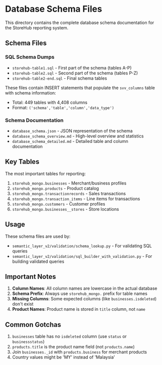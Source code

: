 # Database Schema Files

This directory contains the complete database schema documentation for the StoreHub reporting system.

## Schema Files

### SQL Schema Dumps
- `storehub-table1.sql` - First part of the schema (tables A-P)
- `storehub-table2.sql` - Second part of the schema (tables P-Z)
- `storehub-table2-end.sql` - Final schema tables

These files contain INSERT statements that populate the `svv_columns` table with schema information:
- Total: 449 tables with 4,408 columns
- Format: `('schema','table','column','data_type')`

### Schema Documentation
- `database_schema.json` - JSON representation of the schema
- `database_schema_overview.md` - High-level overview and statistics
- `database_schema_detailed.md` - Detailed table and column documentation

## Key Tables

The most important tables for reporting:
1. `storehub_mongo.businesses` - Merchant/business profiles
2. `storehub_mongo.products` - Product catalog
3. `storehub_mongo.transactionrecords` - Sales transactions
4. `storehub_mongo.transaction_items` - Line items for transactions
5. `storehub_mongo.customers` - Customer profiles
6. `storehub_mongo.businesses__stores` - Store locations

## Usage

These schema files are used by:
- `semantic_layer_v2/validation/schema_lookup.py` - For validating SQL queries
- `semantic_layer_v2/validation/sql_builder_with_validation.py` - For building validated queries

## Important Notes

1. **Column Names**: All column names are lowercase in the actual database
2. **Schema Prefix**: Always use `storehub_mongo.` prefix for table names
3. **Missing Columns**: Some expected columns (like `businesses.isdeleted`) don't exist
4. **Product Names**: Product name is stored in `title` column, not `name`

## Common Gotchas

1. `businesses` table has no `isdeleted` column (use `status` or `businessstatus`)
2. `products.title` is the product name field (not `products.name`)
3. Join `businesses._id` with `products.business` for merchant products
4. Country values might be 'MY' instead of 'Malaysia'